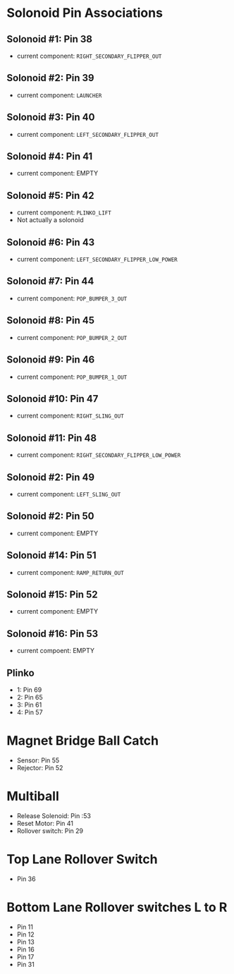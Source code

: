 # Solonoid Pin Associations

## Solonoid #1: Pin 38
  - current component: `RIGHT_SECONDARY_FLIPPER_OUT`

## Solonoid #2: Pin 39
  - current component: `LAUNCHER`

## Solonoid #3: Pin 40
  - current component: `LEFT_SECONDARY_FLIPPER_OUT`

## Solonoid #4: Pin 41
  - current component: EMPTY

## Solonoid #5: Pin 42
  - current component: `PLINKO_LIFT`
  - Not actually a solonoid

## Solonoid #6: Pin 43
  - current component: `LEFT_SECONDARY_FLIPPER_LOW_POWER`

## Solonoid #7: Pin 44
  - current component: `POP_BUMPER_3_OUT`

## Solonoid #8: Pin 45
  - current component: `POP_BUMPER_2_OUT`

## Solonoid #9: Pin 46
  - current component: `POP_BUMPER_1_OUT`

## Solonoid #10: Pin 47
  - current component: `RIGHT_SLING_OUT`

## Solonoid #11: Pin 48
  - current component: `RIGHT_SECONDARY_FLIPPER_LOW_POWER`

## Solonoid #2: Pin 49
  - current component: `LEFT_SLING_OUT`

## Solonoid #2: Pin 50
  - current component: EMPTY

## Solonoid #14: Pin 51
  - current component:  `RAMP_RETURN_OUT`

## Solonoid #15: Pin 52
  - current component: EMPTY   

## Solonoid #16: Pin 53
  - current compoent: EMPTY

## Plinko 
 - 1: Pin 69
 - 2: Pin 65
 - 3: Pin 61
 - 4: Pin 57

# Magnet Bridge Ball Catch 
- Sensor: Pin 55
- Rejector: Pin 52

# Multiball
 - Release Solenoid: Pin :53
 - Reset Motor: Pin 41
 - Rollover switch: Pin 29

# Top Lane Rollover Switch
 - Pin 36

# Bottom Lane Rollover switches L to R
 - Pin 11
 - Pin 12
 - Pin 13
 - Pin 16
 - Pin 17
 - Pin 31

